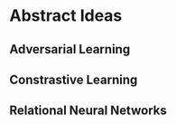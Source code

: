 # Abstract Ideas

## Adversarial Learning

## Constrastive Learning

## Relational Neural Networks

##
